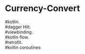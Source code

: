 # Currency-Convert
#kotlin.   
#dagger Hilt.   
#viewbinding.    
#kotlin flow.    
#retrofit.     
#kotlin coroutines    
